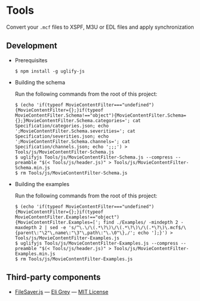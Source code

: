 # Tools

Convert your `.mcf` files to XSPF, M3U or EDL files and apply synchronization

## Development

 * Prerequisites

   ```
   $ npm install -g uglify-js
   ```

 * Building the schema

   Run the following commands from the root of this project:

   ```
   $ (echo 'if(typeof MovieContentFilter==="undefined"){MovieContentFilter={};}if(typeof MovieContentFilter.Schema!=="object"){MovieContentFilter.Schema={};}MovieContentFilter.Schema.categories='; cat Specification/categories.json; echo ';MovieContentFilter.Schema.severities='; cat Specification/severities.json; echo ';MovieContentFilter.Schema.channels='; cat Specification/channels.json; echo ';;;') > Tools/js/MovieContentFilter-Schema.js
   $ uglifyjs Tools/js/MovieContentFilter-Schema.js --compress --preamble "$(< Tools/js/header.js)" > Tools/js/MovieContentFilter-Schema.min.js
   $ rm Tools/js/MovieContentFilter-Schema.js
   ```

 * Building the examples

   Run the following commands from the root of this project:

   ```
   $ (echo 'if(typeof MovieContentFilter==="undefined"){MovieContentFilter={};}if(typeof MovieContentFilter.Examples!=="object"){MovieContentFilter.Examples=['; find ./Examples/ -mindepth 2 -maxdepth 2 | sed -e 's/^\.\/\(.*\?\)\/\(.*\?\)\/\(.*\?\)\.mcf$/\{parent\:"\2"\,name\:"\3"\,path\:"\.\0"\},/'; echo '];}') > Tools/js/MovieContentFilter-Examples.js
   $ uglifyjs Tools/js/MovieContentFilter-Examples.js --compress --preamble "$(< Tools/js/header.js)" > Tools/js/MovieContentFilter-Examples.min.js
   $ rm Tools/js/MovieContentFilter-Examples.js
   ```

## Third-party components

 * [FileSaver.js](https://github.com/eligrey/FileSaver.js) — [Eli Grey](https://github.com/eligrey) — [MIT License](https://github.com/eligrey/FileSaver.js/blob/master/LICENSE.md)
